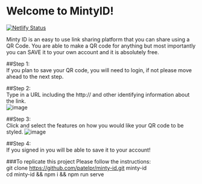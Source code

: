 # Welcome to MintyID!
[![Netlify Status](https://api.netlify.com/api/v1/badges/41f96a6d-cd5f-4fa2-bd40-1c0d51e6ad0c/deploy-status)](https://app.netlify.com/sites/mintyid/deploys)  

Minty ID is an easy to use link sharing platform that you can share using a QR Code. You are able to make a QR code for anything but most importantly you can SAVE it to your own account and it is absolutely free.  

##Step 1:  
If you plan to save your QR code, you will need to login, if not please move ahead to the next step.  

##Step 2:  
Type in a URL including the http:// and other identifying information about the link.  
![image](https://user-images.githubusercontent.com/28286430/166609911-ff523523-fd88-4fa0-8d82-b7bb05335f0f.png)  

##Step 3:  
Click and select the features on how you would like your QR code to be styled. 
![image](https://user-images.githubusercontent.com/28286430/166610202-8020f0b0-724f-4512-8356-798b1224c2df.png)  

##Step 4:  
If you signed in you will be able to save it to your account!  


###To replicate this project Please follow the instructions:  
git clone https://github.com/patelpr/minty-id.git minty-id  
cd minty-id && npm i && npm run serve  
